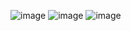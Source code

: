![image](https://github.com/Jiyarathore/GFG_Questions/assets/96529109/5c26ebf6-79fa-4fab-a2a8-1873f0c4d75e)
![image](https://github.com/Jiyarathore/GFG_Questions/assets/96529109/acecd0e3-1de9-423f-a63c-7bb198328005)
![image](https://github.com/Jiyarathore/GFG_Questions/assets/96529109/a8892e62-56c3-482c-ad2b-35626bee4898)
